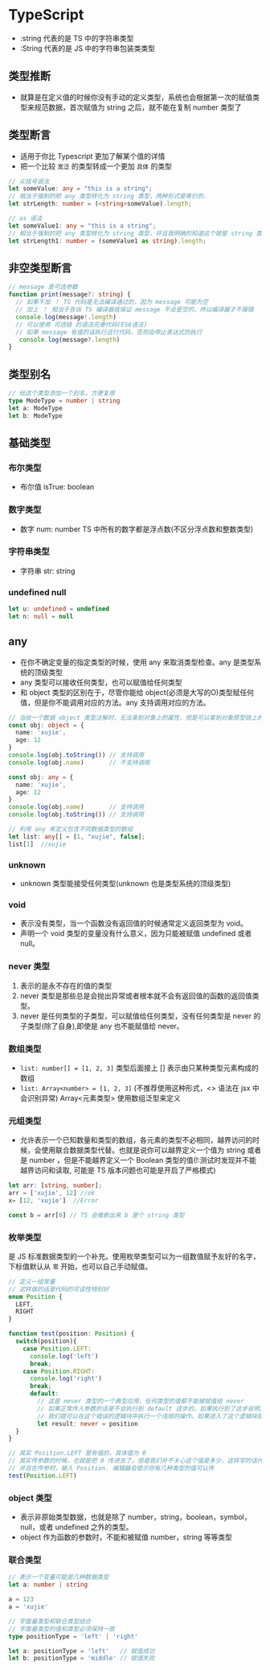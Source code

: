 # TypeScript

* :string 代表的是 TS 中的字符串类型
* :String 代表的是 JS 中的字符串包装类类型

## 类型推断

* 就算是在定义值的时候你没有手动的定义类型，系统也会根据第一次的赋值类型来规范数据，首次赋值为 string 之后，就不能在复制 number 类型了

## 类型断言

* 适用于你比 Typescript 更加了解某个值的详情
* 把一个比较 `宽泛` 的类型转成一个更加 `具体` 的类型

```ts
// 尖括号语法
let someValue: any = "this is a string";
// 相当于强制的把 any 类型转化为 string 类型，两种形式是等价的.
let strLength: number = (<string>someValue).length;

// as 语法
let someValue1: any = "this is a string";
// 相当于强制的把 any 类型转化为 string 类型，并且我明确的知道这个就是 string 类型的数值
let strLength1: number = (someValue1 as string).length;
```

## 非空类型断言

```ts
// message 是可选参数
function print(message?: string) {
  // 如果不加 ！ TS 代码是无法编译通过的，因为 message 可能为空
  // 加上 ！ 相当于告诉 TS 编译器我保证 message 不会是空的，所以编译器才不报错
  console.log(message!.length)
  // 可以使用 可选链 的语法完善代码(ES6语法)
  // 如果 message 有值的话执行这行代码，否则会停止表达式的执行
   console.log(message?.length)
}
```

## 类型别名

```ts
// 给这个类型添加一个别名，方便复用
type ModeType = number | string
let a: ModeType
let b: ModeType
```

## 基础类型

### 布尔类型

* 布尔值 isTrue: boolean

### 数字类型

* 数字 num: number TS 中所有的数字都是浮点数(不区分浮点数和整数类型)

### 字符串类型

* 字符串 str: string

### undefined null

```ts
let u: undefined = undefined
let n: null = null
```

## any

* 在你不确定变量的指定类型的时候，使用 any 来取消类型检查。any 是类型系统的顶级类型
* any 类型可以接收任何类型，也可以赋值给任何类型
* 和 object 类型的区别在于，尽管你能给 object(必须是大写的O)类型赋任何值，但是你不能调用对应的方法。any 支持调用对应的方法。

```ts
// 当给一个数据 object 类型注解时，无法拿到对象上的属性，但是可以拿到对象原型链上的方法 toString valueOf 等
const obj: object = {
  name: 'xujie',
  age: 12
}
console.log(obj.toString()) // 支持调用
console.log(obj.name)       // 不支持调用

const obj: any = {
  name: 'xujie',
  age: 12
}
console.log(obj.name)       // 支持调用
console.log(obj.toString()) // 支持调用

// 利用 any 来定义包含不同数据类型的数组
let list: any[] = [1, "xujie", false];
list[1]  //xujie
```

### unknown

* unknown 类型能接受任何类型(unknown 也是类型系统的顶级类型)

### void

* 表示没有类型，当一个函数没有返回值的时候通常定义返回类型为 void。
* 声明一个 void 类型的变量没有什么意义，因为只能被赋值 undefined 或者 null。

### never 类型

1. 表示的是永不存在的值的类型
2. never 类型是那些总是会抛出异常或者根本就不会有返回值的函数的返回值类型。
3. never 是任何类型的子类型，可以赋值给任何类型，没有任何类型是 never 的子类型(除了自身),即使是 any 也不能赋值给 never。

### 数组类型

* ```list: number[] = [1, 2, 3]```   类型后面接上 [] 表示由只某种类型元素构成的数组  
* ```list: Array<number> = [1, 2, 3]``` (不推荐使用这种形式，<> 语法在 jsx 中会识别异常)  Array<元素类型>  使用数组泛型来定义

### 元组类型

* 允许表示一个已知数量和类型的数组，各元素的类型不必相同，越界访问的时候，会使用联合数据类型代替。也就是说你可以越界定义一个值为 string 或者是 number ，但是不能越界定义一个 Boolean 类型的值(!:测试时发现并不能越界访问和读取, 可能是 TS 版本问题也可能是开启了严格模式)

```typeScript
let arr: [string, number];
arr = ['xujie', 12] //ok
x= [12, 'xujie']  //Error

const b = arr[0] // TS 会推断出来 b 是个 string 类型
```

### 枚举类型

是 JS 标准数据类型的一个补充。使用枚举类型可以为一组数值赋予友好的名字，下标值默认从 `零` 开始，也可以自己手动赋值。

```ts
// 定义一组常量
// 这样做的话是代码的可读性特别好
enum Position {
  LEFT,
  RIGHT
}

function test(position: Position) {
  switch(position){
    case Position.LEFT:
      console.log('left')
      break;
    case Position.RIGHT:
      console.log('right')
      break;
      default:
        // 这是 never 类型的一个典型应用，任何类型的值都不能被赋值给 never
        // 如果正常传入参数的话是不会执行到 default 这步的，如果执行到了这步说明入参有问题
        // 我们就可以在这个错误的逻辑块中执行一个违规的操作。如果进入了这个逻辑块就会报错
        let result: never = position
  }
}

// 其实 Position.LEFT 是有值的，具体值为 0 
// 其实传参数的时候，也就是把 0 传进去了。但是我们并不关心这个值是多少，这样写的话代码可读性非常好，一眼就看出了我想要执行的是 left 相关的操作。否则的话还需要定义一个映射表 0-left 1-right 然后当参数为 0 时执行 left 相关的操作
// 并且在传参时，输入 Position. 编辑器会提示你有几种类型的值可以传
test(Position.LEFT)
```

### object 类型

* 表示非原始类型数据，也就是除了 number，string，boolean，symbol，null，或者 undefined 之外的类型。
* object 作为函数的参数时，不能和被赋值 number，string 等等类型

### 联合类型

```ts
// 表示一个变量可能是几种数据类型
let a: number | string

a = 123
a = 'xujie'

// 字面量类型和联合类型结合
// 字面量类型的值和类型必须保持一致
type positionType = 'left' | 'right'

let a: positionType = 'left'   // 赋值成功
let b: positionType = 'middle' // 赋值失败
```
